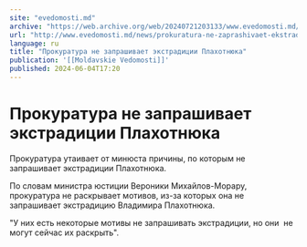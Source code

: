 ```yaml
---
site: "evedomosti.md"
archive: "https://web.archive.org/web/20240721203133/www.evedomosti.md/news/prokuratura-ne-zaprashivaet-ekstradicii-plahotnyuka"
url: "http://www.evedomosti.md/news/prokuratura-ne-zaprashivaet-ekstradicii-plahotnyuka"
language: ru
title: "Прокуратура не запрашивает экстрадиции Плахотнюка"
publication: '[[Moldavskie Vedomosti]]'
published: 2024-06-04T17:20
---
```


# Прокуратура не запрашивает экстрадиции Плахотнюка

Прокуратура утаивает от минюста причины, по которым не запрашивает экстрадиции Плахотнюка.

По словам министра юстиции Вероники Михайлов-Морару, прокуратура не раскрывает мотивов, из-за которых она не запрашивает экстрадицию Владимира Плахотнюка.

"У них есть некоторые мотивы не запрашивать экстрадиции, но они  не могут сейчас их раскрыть".